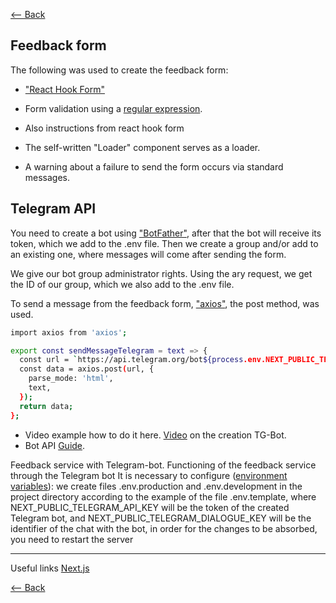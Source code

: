 [<-- Back](./README.md)

## Feedback form

The following was used to create the feedback form:

- ["React Hook Form"](https://react-hook-form.com/get-started/#Quickstart)

- Form validation using a
  [regular expression](https://developer.mozilla.org/en-US/docs/Web/JavaScript/Guide/Regular_expressions).
- Also instructions from react hook form
- The self-written "Loader" component serves as a loader.
- A warning about a failure to send the form occurs via standard messages.

## Telegram API

You need to create a bot using ["BotFather"](https://t.me/botfather), after that
the bot will receive its token, which we add to the .env file. Then we create a
group and/or add to an existing one, where messages will come after sending the
form.

We give our bot group administrator rights. Using the ary request, we get the ID
of our group, which we also add to the .env file.

To send a message from the feedback form, ["axios"](https://axios-http.com/),
the post method, was used.

```bash
import axios from 'axios';

export const sendMessageTelegram = text => {
  const url = `https://api.telegram.org/bot${process.env.NEXT_PUBLIC_TELEGRAM_API_KEY}/sendMessage?chat_id=${process.env.NEXT_PUBLIC_TELEGRAM_DIALOGUE_KEY}`;
  const data = axios.post(url, {
    parse_mode: 'html',
    text,
  });
  return data;
};
```

- Video example how to do it here.
  [Video](https://www.youtube.com/watch?v=R4RhgBJpXSQ) on the creation TG-Bot.
- Bot API [Guide](https://tlgrm.ru/docs/bots/api).

Feedback service with Telegram-bot. Functioning of the feedback service through
the Telegram bot It is necessary to configure
([environment variables](https://nextjs.org/docs/pages/building-your-application/configuring/environment-variables)):
we create files .env.production and .env.development in the project directory
according to the example of the file .env.template, where
NEXT_PUBLIC_TELEGRAM_API_KEY will be the token of the created Telegram bot, and
NEXT_PUBLIC_TELEGRAM_DIALOGUE_KEY will be the identifier of the chat with the
bot, in order for the changes to be absorbed, you need to restart the server

---

Useful links [Next.js](https://nextjs.org/)

[<-- Back](./README.md)
